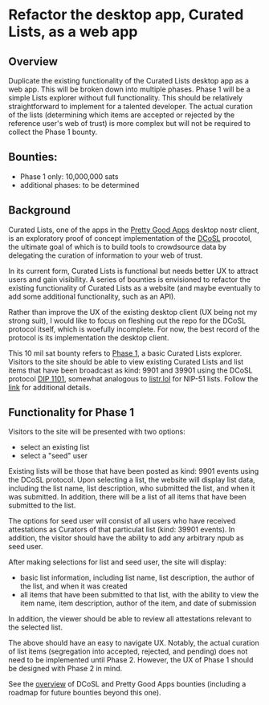 # Refactor the desktop app, Curated Lists, as a web app

## Overview

Duplicate the existing functionality of the Curated Lists desktop app as a web app. This will be broken down into multiple phases. Phase 1 will be a simple Lists explorer without full functionality. This should be relatively straightforward to implement for a talented developer. The actual curation of the lists (determining which items are accepted or rejected by the reference user's web of trust) is more complex but will not be required to collect the Phase 1 bounty.

## Bounties: 
- Phase 1 only: 10,000,000 sats
- additional phases: to be determined

## Background

Curated Lists, one of the apps in the [Pretty Good Apps](https://github.com/wds4/pretty-good) desktop nostr client, is an exploratory proof of concept implementation of the [DCoSL](https://github.com/wds4/dcosl) procotol, the ultimate goal of which is to build tools to crowdsource data by delegating the curation of information to your web of trust.

In its current form, Curated Lists is functional but needs better UX to attract users and gain visibility. A series of bounties is envisioned to refactor the existing functionality of Curated Lists as a website (and maybe eventually to add some additional functionality, such as an API).

Rather than improve the UX of the existing desktop client (UX being not my strong suit), I would like to focus on fleshing out the repo for the DCoSL protocol itself, which is woefully incomplete. For now, the best record of the protocol is its implementation the desktop client.

This 10 mil sat bounty refers to [Phase 1](https://github.com/wds4/DCoSL/blob/main/bounties/curatedLists/phase1.md), a basic Curated Lists explorer. Visitors to the site should be able to view existing Curated Lists and list items that have been broadcast as kind: 9901 and 39901 using the DCoSL protocol [DIP 1101](https://github.com/wds4/DCoSL/blob/main/dips/networking/nostr/1101.md), somewhat analogous to [listr.lol](listr.lol) for NIP-51 lists. Follow the [link](https://github.com/wds4/DCoSL/blob/main/bounties/curatedLists/phase1.md) for additional details.

## Functionality for Phase 1

Visitors to the site will be presented with two options:
- select an existing list
- select a "seed" user
  
Existing lists will be those that have been posted as kind: 9901 events using the DCoSL protocol. Upon selecting a list, the website will display list data, including the list name, list description, who submitted the list, and when it was submitted. In addition, there will be a list of all items that have been submitted to the list.

The options for seed user will consist of all users who have received attestations as Curators of that particulat list (kind: 39901 events). In addition, the visitor should have the ability to add any arbitrary npub as seed user.

After making selections for list and seed user, the site will display:
- basic list information, including list name, list description, the author of the list, and when it was created
- all items that have been submitted to that list, with the ability to view the item name, item description, author of the item, and date of submission

In addition, the viewer should be able to review all attestations relevant to the selected list.

The above should have an easy to navigate UX. Notably, the actual curation of list items (segregation into accepted, rejected, and pending) does not need to be implemented until Phase 2. However, the UX of Phase 1 should be designed with Phase 2 in mind.

See the [overview](https://github.com/wds4/DCoSL/tree/main/bounties) of DCoSL and Pretty Good Apps bounties (including a roadmap for future bounties beyond this one).
